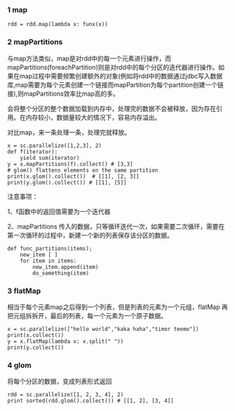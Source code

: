### 1 map

```
rdd = rdd.map(lambda x: funx(x))
```

### 2 mapPartitions

与map方法类似，map是对rdd中的每一个元素进行操作，而mapPartitions(foreachPartition)则是对rdd中的每个分区的迭代器进行操作。如果在map过程中需要频繁创建额外的对象(例如将rdd中的数据通过jdbc写入数据库,map需要为每个元素创建一个链接而mapPartition为每个partition创建一个链接),则mapPartitions效率比map高的多。

会将整个分区的整个数据加载到内存中，处理完的数据不会被释放，因为存在引用。在内存较小，数据量较大的情况下，容易内存溢出。

对比map，来一条处理一条，处理完就释放。

```
x = sc.parallelize([1,2,3], 2)
def f(iterator): 
	yield sum(iterator)
y = x.mapPartitions(f).collect() # [3,3]
# glom() flattens elements on the same partition
print(x.glom().collect())  # [[1], [2, 3]]
print(y.glom().collect()) # [[1], [5]]
```

注意事项：

1、f函数中的返回值需要为一个迭代器

2、mapPartitions 传入的数据，只等循环迭代一次，如果需要二次循环，需要在第一次循环的过程中，新建一个新的列表保存该分区的数据。

```
def func_partitions(items);
	new_item [ ]
	for item in items:
		new_item.append(item)
		do_something(item)
```

### 3 flatMap

相当于每个元素map之后得到一个列表，但是列表的元素为一个元组，flatMap 再把元组拆拆开，最后的列表，每一个元素为一个原子数据。

```
x = sc.parallelize(["hello world","kaka haha","timor teemo"])
print(x.collect())
y = x.flatMap(lambda x: x.split(" "))
print(y.collect())
```

### 4 glom

将每个分区的数据，变成列表形式返回

```
rdd = sc.parallelize([1, 2, 3, 4], 2)
print sorted(rdd.glom().collect()) # [[1, 2], [3, 4]]
```

